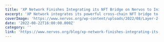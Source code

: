 ```yaml
---
title: 'XP Network Finishes Integrating its NFT Bridge on Nervos to Initiate the First Interoperable Creator Economy'
excerpt: 'XP Network integrates its powerful cross-chain NFT bridge to further Nervos’ goal of becoming a platform for universal and interoperable applications. The NFT bridge connects together a wide range of '
coverImage: 'https://www.nervos.org/wp-content/uploads/2022/08/Layer-2-Godwoken-template-1-810x456.png'
date: '2022-08-22T16:00:00.000Z'
category: ''
link: 'https://www.nervos.org/blog/xp-network-finishes-integrating-its-nft-bridge-on-nervos-to-initiate-the-first-interoperable-creator-economy'
---
```


